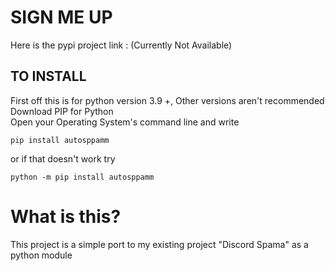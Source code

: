 # SIGN ME UP
Here is the pypi project link : (Currently Not Available)
## TO INSTALL
First off this is for python version 3.9 +, Other versions aren't recommended
<br>
Download PIP for Python
<br>
Open your Operating System's command line and write
```
pip install autosppamm
```
or if that doesn't work try
```
python -m pip install autosppamm
```

# What is this?
This project is a simple port to my existing project "Discord Spama" as a python module
